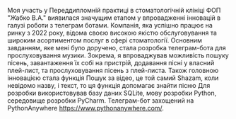 Моя участь у Переддипломній практиці в стоматологічній клініці ФОП "Жабко В.А." виявилася значущим етапом у впровадженні інновацій в галузі роботи з телеграм ботами. Компанія, яка успішно працює на ринку з 2022 року, відома своєю високою якістю обслуговування та широким асортиментом послуг в сфері стоматології.
Основним завданням, яке мені було доручено, стала розробка телеграм-бота для прослуховування музики. Зокрема, я впроваджував можливість пошуку пісень, завантаження їх собі на пристрій, додавання пісні у власний плей-лист, та прослуховування пісень з плей-листа. Також головною інновацією стала функція Пошук за відео, це той самий Shazam, коли невідомо назву, і текст, то ця функція допомагає знайти пісню
Для розробки використовував базу даних SQLite, мову розробки Python, середовище розробки PyCharm.
Телеграм-бот захощений на PythonAnywhere https://www.pythonanywhere.com/.
